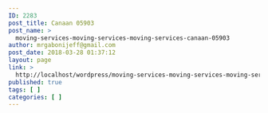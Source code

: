 ```yaml
---
ID: 2283
post_title: Canaan 05903
post_name: >
  moving-services-moving-services-moving-services-canaan-05903
author: mrgabonijeff@gmail.com
post_date: 2018-03-28 01:37:12
layout: page
link: >
  http://localhost/wordpress/moving-services-moving-services-moving-services-canaan-05903/
published: true
tags: [ ]
categories: [ ]
---
```

